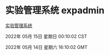 # 实验管理系统 expadmin
[实验管理系统](http://59.174.24.229:56808/expadmin-782313d2-e1b1-4ea7-932e-3a55e6a1a4d0/)

2022年 05月 15日 星期日 00:10:02 CST

2022年 05月 14日 星期六 16:10:02 GMT
